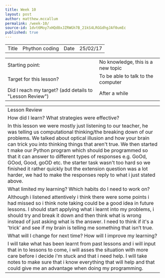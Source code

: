 ```yaml
---
title: Week 10
layout: post
author: matthew.mccallum
permalink: /week-10/
source-id: 1dvt6Moy7xHQd8xJZRWGh7B_21kS4LRGGdhgJAf0umEc
published: true
---
```

<table>
  <tr>
    <td>Title</td>
    <td>Phython coding</td>
    <td>Date</td>
    <td>25/02/17</td>
  </tr>
</table>


<table>
  <tr>
    <td>Starting point:</td>
    <td>No knowledge, this is a new topic</td>
  </tr>
  <tr>
    <td>Target for this lesson?</td>
    <td>To be able to talk to the computer</td>
  </tr>
  <tr>
    <td>Did I reach my target? 
(add details to "Lesson Review")</td>
    <td> After a while</td>
  </tr>
</table>


<table>
  <tr>
    <td>Lesson Review</td>
  </tr>
  <tr>
    <td>How did I learn? What strategies were effective? </td>
  </tr>
  <tr>
    <td>In this lesson we were mostly just listening to our teacher, he was telling us computational thinking/the breaking down of our problems. We talked about optical illusion and how your brain can trick you into thinking things that aren't true. We then started t make our Python program which should be programmed so that it can answer to different types of responses e.g. GoOd, GOod, Good, goOD etc. the starter task wasn't too hard so we finished it rather quickly but the extension question was a lot harder, we had to make the responses reply to what i just stated above.</td>
  </tr>
  <tr>
    <td>What limited my learning? Which habits do I need to work on? </td>
  </tr>
  <tr>
    <td>Although i listened attentively i think there were some points i had missed so i think note taking could be a good idea in future lessons. I should start applying what i learnt into my problems, i should try and break it down and then think what is wrong instead of just asking what is the answer. I need to think if it's a 'trick’ and see if my brain is telling me something that isn’t true.</td>
  </tr>
  <tr>
    <td>What will I change for next time? How will I improve my learning?</td>
  </tr>
  <tr>
    <td>I will take what has been learnt from past lessons and i will input that in to lessons to come, i will asses the situation with more care before i decide i'm stuck and that i need help. I will take notes to make sure that i know everything that will help and that could give me an advantage when doing my programming.</td>
  </tr>
</table>


